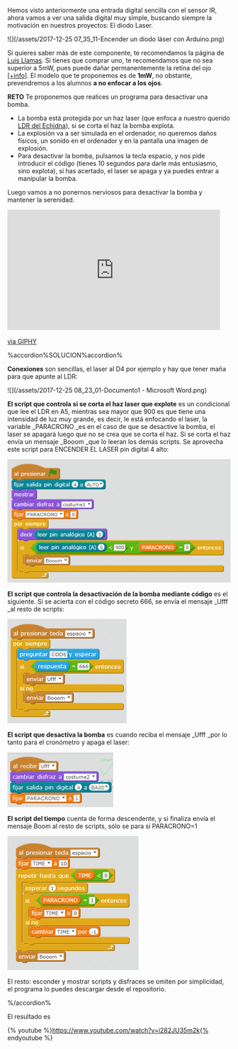 Hemos visto anteriormente una entrada digital sencilla con el sensor IR, ahora vamos a ver una salida digital muy simple, buscando siempre la motivación en nuestros proyectos: El diodo Laser.

![](/assets/2017-12-25 07_35_11-Encender un diodo láser con Arduino.png)

Si quieres saber más de este componente, te recomendamos la página de [Luis Llamas](https://www.luisllamas.es/diodo-laser-arduino/).
Si tienes que comprar uno, te recomendamos que no sea superior a 5mW, pues puede dañar permanentemente la retina del ojo [[+info](https://cuidatuvista.com/punteros-laser-juguetes-ojos/)]. El modelo que te proponemos es de **1mW**, no obstante, prevendremos a los alumnos **a no enfocar a los ojos**.

**RETO**
Te proponemos que realices un programa para desactivar una bomba.
* La bomba está protegida por un haz laser (que enfoca a nuestro querido [LDR del Echidna](/3_entradas_de_echidna/32_el_ldr_en_a5.md)), si se corta el haz la bomba explota.
* La explosión va a ser simulada en el ordenador, no queremos daños físicos, un sonido en el ordenador y en la pantalla una imagen de explosión.
* Para desactivar la bomba, pulsamos la tecla espacio, y nos pide introducir el código (tienes 10 segundos para darle más entusiasmo, sino explota), si has acertado, el laser se apaga y ya puedes entrar a manipular la bomba.

 Luego vamos a no ponernos nerviosos para desactivar la bomba y mantener la serenidad.
 
  <iframe src="https://giphy.com/embed/29SqSyXlyO6WI" width="480" height="271" frameBorder="0" class="giphy-embed" allowFullScreen></iframe><p><a href="https://giphy.com/gifs/big-bang-theory-nervous-anxiety-29SqSyXlyO6WI">via GIPHY</a></p>
  
%accordion%SOLUCION%accordion%

**Conexiones** son sencillas, el laser al D4 por ejemplo y hay que tener maña para que apunte al LDR:

![](/assets/2017-12-25 08_23_01-Documento1 - Microsoft Word.png)

**El script que controla si se corta el haz laser que explote** es un condicional que lee el LDR en A5, mientras sea mayor que 900 es que tiene una intensidad de luz muy grande, es decir, le está enfocando el laser, la variable _PARACRONO _es en el caso de que se desactive la bomba, el laser se apagará luego que no se crea que se corta el haz. Si se corta el haz envía un mensaje _Booom _que lo leeran los demás scripts. Se aprovecha este script para ENCENDER EL LASER pin digital 4 alto:

![](/assets/laser1.png)

**El script que controla la desactivación de la bomba mediante código** es el siguiente. Si se acierta con el código secreto 666, se envía el mensaje _Ufff _al resto de scripts:

![](/assets/laser3.png)


**El script que desactiva la bomba** es cuando reciba el mensaje _Ufff _por lo tanto para el cronómetro y apaga el laser:

![](/assets/laser5.png)

**El script del tiempo** cuenta de forma descendente, y si finaliza envía el mensaje Boom al resto de scripts, sólo se para si PARACRONO=1

![](/assets/laser2.png)

El resto: esconder y mostrar scripts y disfraces se omiten por simplicidad, el programa lo puedes descargar desde el repositorio.

%/accordion%

El resultado es 

{% youtube %}https://www.youtube.com/watch?v=i282JU35m2k{% endyoutube %}





